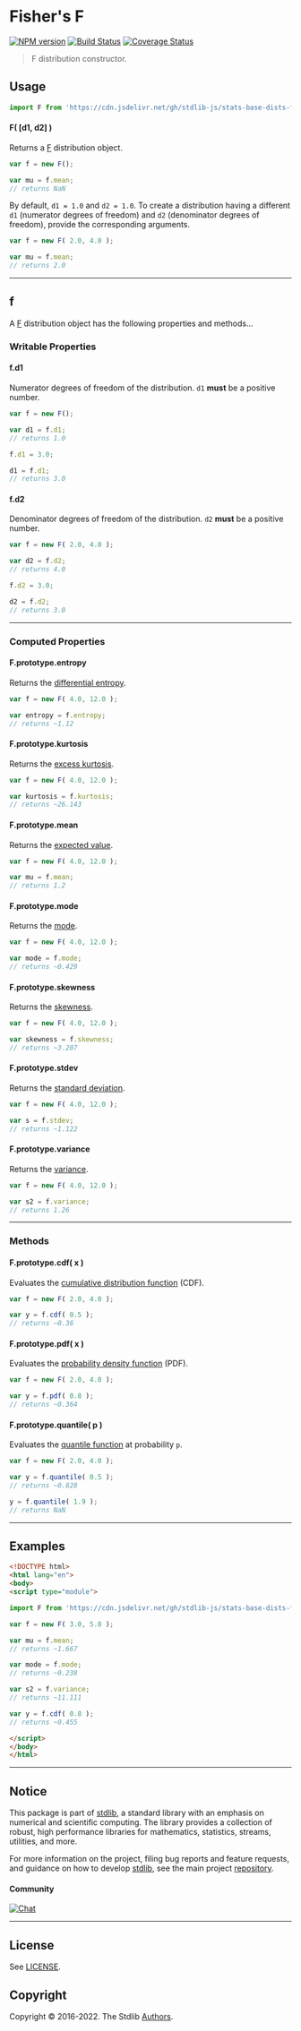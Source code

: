 <!--

@license Apache-2.0

Copyright (c) 2018 The Stdlib Authors.

Licensed under the Apache License, Version 2.0 (the "License");
you may not use this file except in compliance with the License.
You may obtain a copy of the License at

   http://www.apache.org/licenses/LICENSE-2.0

Unless required by applicable law or agreed to in writing, software
distributed under the License is distributed on an "AS IS" BASIS,
WITHOUT WARRANTIES OR CONDITIONS OF ANY KIND, either express or implied.
See the License for the specific language governing permissions and
limitations under the License.

-->

# Fisher's F

[![NPM version][npm-image]][npm-url] [![Build Status][test-image]][test-url] [![Coverage Status][coverage-image]][coverage-url] <!-- [![dependencies][dependencies-image]][dependencies-url] -->

> F distribution constructor.

<!-- Section to include introductory text. Make sure to keep an empty line after the intro `section` element and another before the `/section` close. -->

<section class="intro">

</section>

<!-- /.intro -->

<!-- Package usage documentation. -->



<section class="usage">

## Usage

```javascript
import F from 'https://cdn.jsdelivr.net/gh/stdlib-js/stats-base-dists-f-ctor@esm/index.mjs';
```

#### F( \[d1, d2] )

Returns a [F][f-distribution] distribution object.

```javascript
var f = new F();

var mu = f.mean;
// returns NaN
```

By default, `d1 = 1.0` and `d2 = 1.0`. To create a distribution having a different `d1` (numerator degrees of freedom) and `d2` (denominator degrees of freedom), provide the corresponding arguments.

```javascript
var f = new F( 2.0, 4.0 );

var mu = f.mean;
// returns 2.0
```

* * *

## f

A [F][f-distribution] distribution object has the following properties and methods...

### Writable Properties

#### f.d1

Numerator degrees of freedom of the distribution. `d1` **must** be a positive number.

```javascript
var f = new F();

var d1 = f.d1;
// returns 1.0

f.d1 = 3.0;

d1 = f.d1;
// returns 3.0
```

#### f.d2

Denominator degrees of freedom of the distribution. `d2` **must** be a positive number.

```javascript
var f = new F( 2.0, 4.0 );

var d2 = f.d2;
// returns 4.0

f.d2 = 3.0;

d2 = f.d2;
// returns 3.0
```

* * *

### Computed Properties

#### F.prototype.entropy

Returns the [differential entropy][entropy].

```javascript
var f = new F( 4.0, 12.0 );

var entropy = f.entropy;
// returns ~1.12
```

#### F.prototype.kurtosis

Returns the [excess kurtosis][kurtosis].

```javascript
var f = new F( 4.0, 12.0 );

var kurtosis = f.kurtosis;
// returns ~26.143
```

#### F.prototype.mean

Returns the [expected value][expected-value].

```javascript
var f = new F( 4.0, 12.0 );

var mu = f.mean;
// returns 1.2
```

#### F.prototype.mode

Returns the [mode][mode].

```javascript
var f = new F( 4.0, 12.0 );

var mode = f.mode;
// returns ~0.429
```

#### F.prototype.skewness

Returns the [skewness][skewness].

```javascript
var f = new F( 4.0, 12.0 );

var skewness = f.skewness;
// returns ~3.207
```

#### F.prototype.stdev

Returns the [standard deviation][standard-deviation].

```javascript
var f = new F( 4.0, 12.0 );

var s = f.stdev;
// returns ~1.122
```

#### F.prototype.variance

Returns the [variance][variance].

```javascript
var f = new F( 4.0, 12.0 );

var s2 = f.variance;
// returns 1.26
```

* * *

### Methods

#### F.prototype.cdf( x )

Evaluates the [cumulative distribution function][cdf] (CDF).

```javascript
var f = new F( 2.0, 4.0 );

var y = f.cdf( 0.5 );
// returns ~0.36
```

#### F.prototype.pdf( x )

Evaluates the [probability density function][pdf] (PDF).

```javascript
var f = new F( 2.0, 4.0 );

var y = f.pdf( 0.8 );
// returns ~0.364
```

#### F.prototype.quantile( p )

Evaluates the [quantile function][quantile-function] at probability `p`.

```javascript
var f = new F( 2.0, 4.0 );

var y = f.quantile( 0.5 );
// returns ~0.828

y = f.quantile( 1.9 );
// returns NaN
```

</section>

<!-- /.usage -->

<!-- Package usage notes. Make sure to keep an empty line after the `section` element and another before the `/section` close. -->

<section class="notes">

</section>

<!-- /.notes -->

<!-- Package usage examples. -->

* * *

<section class="examples">

## Examples

<!-- eslint no-undef: "error" -->

```html
<!DOCTYPE html>
<html lang="en">
<body>
<script type="module">

import F from 'https://cdn.jsdelivr.net/gh/stdlib-js/stats-base-dists-f-ctor@esm/index.mjs';

var f = new F( 3.0, 5.0 );

var mu = f.mean;
// returns ~1.667

var mode = f.mode;
// returns ~0.238

var s2 = f.variance;
// returns ~11.111

var y = f.cdf( 0.8 );
// returns ~0.455

</script>
</body>
</html>
```

</section>

<!-- /.examples -->

<!-- Section to include cited references. If references are included, add a horizontal rule *before* the section. Make sure to keep an empty line after the `section` element and another before the `/section` close. -->

<section class="references">

</section>

<!-- /.references -->

<!-- Section for related `stdlib` packages. Do not manually edit this section, as it is automatically populated. -->

<section class="related">

</section>

<!-- /.related -->

<!-- Section for all links. Make sure to keep an empty line after the `section` element and another before the `/section` close. -->


<section class="main-repo" >

* * *

## Notice

This package is part of [stdlib][stdlib], a standard library with an emphasis on numerical and scientific computing. The library provides a collection of robust, high performance libraries for mathematics, statistics, streams, utilities, and more.

For more information on the project, filing bug reports and feature requests, and guidance on how to develop [stdlib][stdlib], see the main project [repository][stdlib].

#### Community

[![Chat][chat-image]][chat-url]

---

## License

See [LICENSE][stdlib-license].


## Copyright

Copyright &copy; 2016-2022. The Stdlib [Authors][stdlib-authors].

</section>

<!-- /.stdlib -->

<!-- Section for all links. Make sure to keep an empty line after the `section` element and another before the `/section` close. -->

<section class="links">

[npm-image]: http://img.shields.io/npm/v/@stdlib/stats-base-dists-f-ctor.svg
[npm-url]: https://npmjs.org/package/@stdlib/stats-base-dists-f-ctor

[test-image]: https://github.com/stdlib-js/stats-base-dists-f-ctor/actions/workflows/test.yml/badge.svg?branch=main
[test-url]: https://github.com/stdlib-js/stats-base-dists-f-ctor/actions/workflows/test.yml?query=branch:main

[coverage-image]: https://img.shields.io/codecov/c/github/stdlib-js/stats-base-dists-f-ctor/main.svg
[coverage-url]: https://codecov.io/github/stdlib-js/stats-base-dists-f-ctor?branch=main

<!--

[dependencies-image]: https://img.shields.io/david/stdlib-js/stats-base-dists-f-ctor.svg
[dependencies-url]: https://david-dm.org/stdlib-js/stats-base-dists-f-ctor/main

-->

[chat-image]: https://img.shields.io/gitter/room/stdlib-js/stdlib.svg
[chat-url]: https://gitter.im/stdlib-js/stdlib/

[stdlib]: https://github.com/stdlib-js/stdlib

[stdlib-authors]: https://github.com/stdlib-js/stdlib/graphs/contributors

[umd]: https://github.com/umdjs/umd
[es-module]: https://developer.mozilla.org/en-US/docs/Web/JavaScript/Guide/Modules

[deno-url]: https://github.com/stdlib-js/stats-base-dists-f-ctor/tree/deno
[umd-url]: https://github.com/stdlib-js/stats-base-dists-f-ctor/tree/umd
[esm-url]: https://github.com/stdlib-js/stats-base-dists-f-ctor/tree/esm
[branches-url]: https://github.com/stdlib-js/stats-base-dists-f-ctor/blob/main/branches.md

[stdlib-license]: https://raw.githubusercontent.com/stdlib-js/stats-base-dists-f-ctor/main/LICENSE

[f-distribution]: https://en.wikipedia.org/wiki/F_distribution

[cdf]: https://en.wikipedia.org/wiki/Cumulative_distribution_function

[pdf]: https://en.wikipedia.org/wiki/Probability_density_function

[quantile-function]: https://en.wikipedia.org/wiki/Quantile_function

[entropy]: https://en.wikipedia.org/wiki/Entropy_%28information_theory%29

[expected-value]: https://en.wikipedia.org/wiki/Expected_value

[kurtosis]: https://en.wikipedia.org/wiki/Kurtosis

[mode]: https://en.wikipedia.org/wiki/Mode_%28statistics%29

[skewness]: https://en.wikipedia.org/wiki/Skewness

[standard-deviation]: https://en.wikipedia.org/wiki/Standard_deviation

[variance]: https://en.wikipedia.org/wiki/Variance

</section>

<!-- /.links -->

